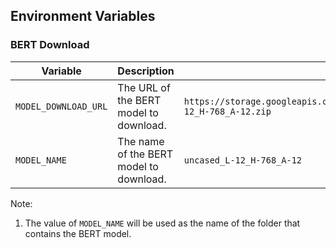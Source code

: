 ## Environment Variables
### BERT Download
| Variable | Description | Default |
| --- | --- | --- |
| `MODEL_DOWNLOAD_URL` | The URL of the BERT model to download. | `https://storage.googleapis.com/bert_models/2018_10_18/uncased_L-12_H-768_A-12.zip` |
| `MODEL_NAME` | The name of the BERT model to download. | `uncased_L-12_H-768_A-12` |
Note:
1. The value of `MODEL_NAME` will be used as the name of the folder that contains the BERT model.
